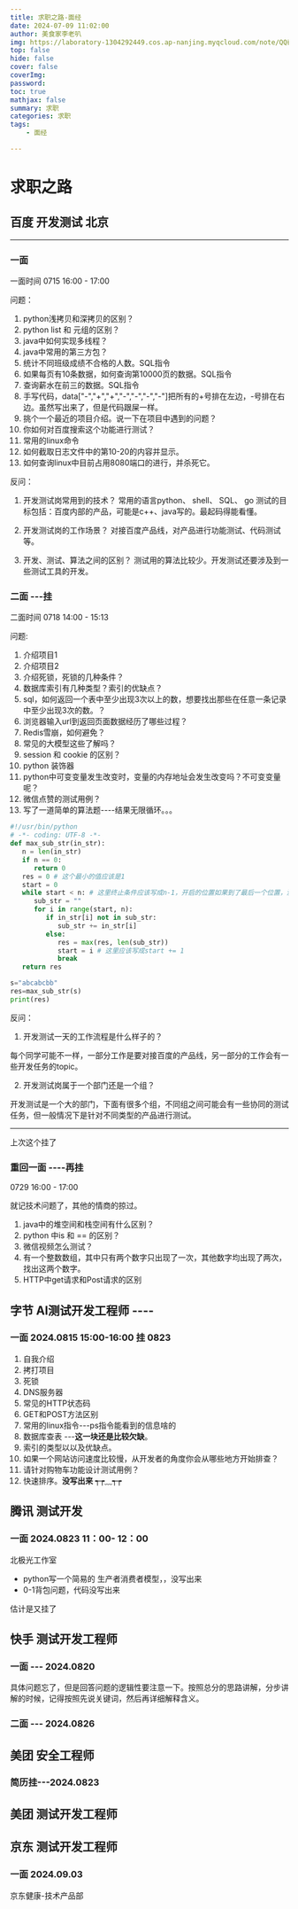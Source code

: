 ```yaml
---
title: 求职之路-面经
date: 2024-07-09 11:02:00
author: 美食家李老叭
img: https://laboratory-1304292449.cos.ap-nanjing.myqcloud.com/note/QQ截图20240721095809.png
top: false
hide: false
cover: false
coverImg: 
password: 
toc: true
mathjax: false
summary: 求职 
categories: 求职
tags:
    - 面经

---
```


# 求职之路


## 百度 开发测试 北京

-------
### 一面

一面时间   0715  16:00 - 17:00

问题：

1. python浅拷贝和深拷贝的区别？
2. python list 和 元组的区别？
3. java中如何实现多线程？
4. java中常用的第三方包？
5. 统计不同班级成绩不合格的人数。SQL指令
6. 如果每页有10条数据，如何查询第10000页的数据。SQL指令
7. 查询薪水在前三的数据。SQL指令
8. 手写代码，data["-","+","+","-","-","-","-"]把所有的+号排在左边，-号排在右边。虽然写出来了，但是代码跟屎一样。
9. 挑个一个最近的项目介绍。说一下在项目中遇到的问题？
10. 你如何对百度搜索这个功能进行测试？
11. 常用的linux命令
12. 如何截取日志文件中的第10-20的内容并显示。
13. 如何查询linux中目前占用8080端口的进行，并杀死它。


反问：
1. 开发测试岗常用到的技术？
常用的语言python、 shell、 SQL、 go
测试的目标包括：百度内部的产品，可能是c++、java写的。最起码得能看懂。

2. 开发测试岗的工作场景？
对接百度产品线，对产品进行功能测试、代码测试等。


3. 开发、测试、算法之间的区别？
测试用的算法比较少。开发测试还要涉及到一些测试工具的开发。

### 二面 ---挂

二面时间   0718  14:00 - 15:13

问题:

1. 介绍项目1
2. 介绍项目2
3. 介绍死锁，死锁的几种条件？
4. 数据库索引有几种类型？索引的优缺点？
5. sql，如何返回一个表中至少出现3次以上的数，想要找出那些在任意一条记录中至少出现3次的数。？
6. 浏览器输入url到返回页面数据经历了哪些过程？
7. Redis雪崩，如何避免？
8. 常见的大模型这些了解吗？
9. session 和 cookie 的区别？
10. python 装饰器
11. python中可变变量发生改变时，变量的内存地址会发生改变吗？不可变变量呢？
12. 微信点赞的测试用例？
13. 写了一道简单的算法题----结果无限循环。。。
```python
#!/usr/bin/python
# -*- coding: UTF-8 -*-
def max_sub_str(in_str):
   n = len(in_str)
   if n == 0:
      return 0
   res = 0 # 这个最小的值应该是1
   start = 0
   while start < n: # 这里终止条件应该写成n-1，开启的位置如果到了最后一个位置，没必要进行了。因为最小的字符长度就是1
      sub_str = ""
      for i in range(start, n):
         if in_str[i] not in sub_str:
            sub_str += in_str[i]
         else:
            res = max(res, len(sub_str))
            start = i # 这里应该写成start += 1
            break
   return res

s="abcabcbb"
res=max_sub_str(s)
print(res)
```

反问：

1. 开发测试一天的工作流程是什么样子的？

每个同学可能不一样，一部分工作是要对接百度的产品线，另一部分的工作会有一些开发任务的topic。

2. 开发测试岗属于一个部门还是一个组？

开发测试是一个大的部门，下面有很多个组，不同组之间可能会有一些协同的测试任务，但一般情况下是针对不同类型的产品进行测试。

---------
上次这个挂了

### 重回一面 ----再挂

0729  16:00 - 17:00

就记技术问题了，其他的情商的掠过。

1. java中的堆空间和栈空间有什么区别？
2. python 中is 和 == 的区别？
3. 微信视频怎么测试？
4. 有一个整数数组，其中只有两个数字只出现了一次，其他数字均出现了两次，找出这两个数字。
5. HTTP中get请求和Post请求的区别



## 字节 AI测试开发工程师 ----

### 一面  2024.0815  15:00-16:00   挂 0823

1. 自我介绍
2. 拷打项目
3. 死锁
4. DNS服务器
5. 常见的HTTP状态码
6. GET和POST方法区别
7. 常用的linux指令---ps指令能看到的信息啥的
8. 数据库查表 ---**这一块还是比较欠缺**。
9. 索引的类型以以及优缺点。
10. 如果一个网站访问速度比较慢，从开发者的角度你会从哪些地方开始排查？
11. 请针对购物车功能设计测试用例？
12. 快速排序。**没写出来**  ┭┮﹏┭┮



## 腾讯 测试开发

### 一面 2024.0823  11：00- 12：00

北极光工作室
- python写一个简易的 生产者消费者模型，，没写出来
- 0-1背包问题，代码没写出来

估计是又挂了




## 快手 测试开发工程师

### 一面 --- 2024.0820

具体问题忘了，但是回答问题的逻辑性要注意一下。按照总分的思路讲解，分步讲解的时候，记得按照先说关键词，然后再详细解释含义。

### 二面 --- 2024.0826


## 美团 安全工程师

### 简历挂---2024.0823

## 美团 测试开发工程师


## 京东 测试开发工程师

### 一面  2024.09.03
京东健康-技术产品部

## 